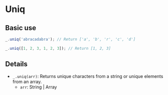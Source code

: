 # Uniq

## Basic use

```js
_.uniq('abracadabra'); // Return ['a', 'b', 'r', 'c', 'd']

_.uniq([1, 2, 3, 1, 2, 3]); // Return [1, 2, 3]
```

## Details

- `_.uniq(arr)`: Returns unique characters from a string or unique elements from an array.
  - `arr`: String | Array
